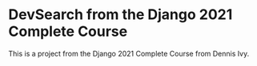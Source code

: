 # DevSearch from the Django 2021 Complete Course

This is a project from the Django 2021 Complete Course from Dennis Ivy.